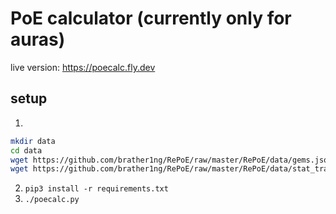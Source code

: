 # PoE calculator (currently only for auras)

live version: https://poecalc.fly.dev

## setup

1.
```sh
mkdir data
cd data
wget https://github.com/brather1ng/RePoE/raw/master/RePoE/data/gems.json
wget https://github.com/brather1ng/RePoE/raw/master/RePoE/data/stat_translations/aura_skill.json
```
2. `pip3 install -r requirements.txt`
3. `./poecalc.py`

